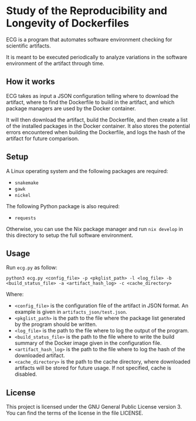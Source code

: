 # Study of the Reproducibility and Longevity of Dockerfiles

ECG is a program that automates software environment checking for scientific artifacts.

It is meant to be executed periodically to analyze variations in the software environment of the artifact through time.

## How it works

ECG takes as input a JSON configuration telling where to download the artifact, where to find the Dockerfile to build in the artifact, and which package managers are used by the Docker container.

It will then download the artifact, build the Dockerfile, and then create a list of the installed packages in the Docker container. It also stores the potential errors encountered when building the Dockerfile, and logs the hash of the artifact for future comparison.

## Setup

A Linux operating system and the following packages are required:
- `snakemake`
- `gawk`
- `nickel`

The following Python package is also required:
- `requests`

Otherwise, you can use the Nix package manager and run `nix develop` in this directory to setup the full software environment.

## Usage

Run `ecg.py` as follow:

```
python3 ecg.py <config_file> -p <pkglist_path> -l <log_file> -b <build_status_file> -a <artifact_hash_log> -c <cache_directory>
```

Where:
- `<config_file>` is the configuration file of the artifact in JSON format. An example is given in `artifacts_json/test.json`.
- `<pkglist_path>` is the path to the file where the package list generated by the program should be written.
- `<log_file>` is the path to the file where to log the output of the program.
- `<build_status_file>` is the path to the file where to write the build summary of the Docker image given in the configuration file.
- `<artifact_hash_log>` is the path to the file where to log the hash of the downloaded artifact.
- `<cache_directory>` is the path to the cache directory, where downloaded artifacts will be stored for future usage. If not specified, cache is disabled.

## License

This project is licensed under the GNU General Public License version 3. You can find the terms of the license in the file LICENSE.